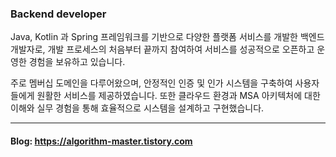 <!--[![Hits](https://hits.seeyoufarm.com/api/count/incr/badge.svg?url=https%3A%2F%2Fhttps%2F%2Fgithub.com%2Fgksdnf050&count_bg=%2379C83D&title_bg=%23555555&icon=&icon_color=%23E7E7E7&title=hits&edge_flat=false)](https://hits.seeyoufarm.com) -->
### Backend developer


Java, Kotlin 과 Spring 프레임워크를 기반으로 다양한 플랫폼 서비스를 개발한 백엔드 개발자로, 개발 프로세스의 처음부터 끝까지 참여하여 서비스를 성공적으로 오픈하고 운영한 경험을 보유하고 있습니다.

주로 멤버십 도메인을 다루어왔으며, 안정적인 인증 및 인가 시스템을 구축하여 사용자들에게 원활한 서비스를 제공하였습니다. 또한 클라우드 환경과 MSA 아키텍처에 대한 이해와 실무 경험을 통해 효율적으로 시스템을 설계하고 구현했습니다.


---


#### Blog: https://algorithm-master.tistory.com

<!--
**gksdnf050/gksdnf050** is a ✨ _special_ ✨ repository because its `README.md` (this file) appears on your GitHub profile.

Here are some ideas to get you started:

- 🔭 I’m currently working on ...
- 🌱 I’m currently learning ...
- 👯 I’m looking to collaborate on ...
- 🤔 I’m looking for help with ...
- 💬 Ask me about ...
- 📫 How to reach me: ...
- 😄 Pronouns: ...
- ⚡ Fun fact: ...
-->

